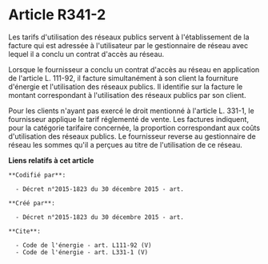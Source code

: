 # Article R341-2

Les tarifs d'utilisation des réseaux publics servent à l'établissement de la facture qui est adressée à l'utilisateur par le
gestionnaire de réseau avec lequel il a conclu un contrat d'accès au réseau. 

Lorsque le fournisseur a conclu un contrat d'accès au réseau en application de l'article L. 111-92, il facture simultanément
à son client la fourniture d'énergie et l'utilisation des réseaux publics. Il identifie sur la facture le montant
correspondant à l'utilisation des réseaux publics par son client. 

Pour les clients n'ayant pas exercé le droit mentionné à l'article L. 331-1, le fournisseur applique le tarif réglementé de
vente. Les factures indiquent, pour la catégorie tarifaire concernée, la proportion correspondant aux coûts d'utilisation des
réseaux publics. Le fournisseur reverse au gestionnaire de réseau les sommes qu'il a perçues au titre de l'utilisation de ce
réseau.

**Liens relatifs à cet article**

	**Codifié par**:

	  - Décret n°2015-1823 du 30 décembre 2015 - art.

	**Créé par**:

	  - Décret n°2015-1823 du 30 décembre 2015 - art.

	**Cite**:

	  - Code de l'énergie - art. L111-92 (V)
	  - Code de l'énergie - art. L331-1 (V)
